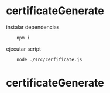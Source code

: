 # certificateGenerate

instalar dependencias
```
    npm i 
```
ejecutar script

```
    node ./src/cerfificate.js
```
# certificateGenerate
